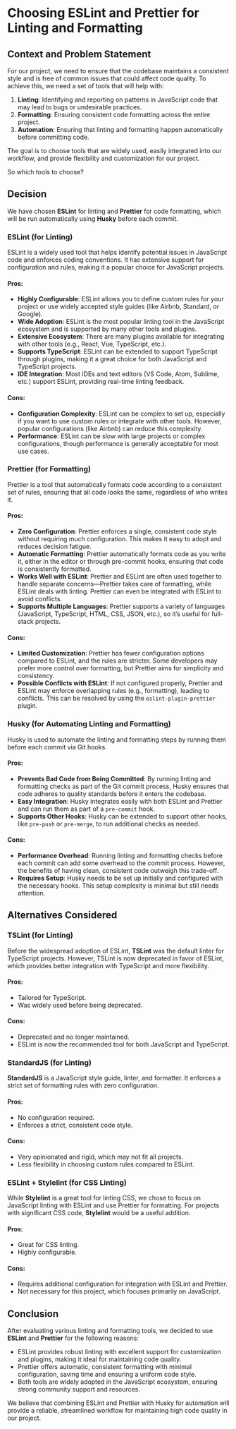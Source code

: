 # Choosing ESLint and Prettier for Linting and Formatting

## Context and Problem Statement

For our project, we need to ensure that the codebase maintains a consistent style and is free of common issues that could affect code quality. To achieve this, we need a set of tools that will help with:

1. **Linting**: Identifying and reporting on patterns in JavaScript code that may lead to bugs or undesirable practices.
2. **Formatting**: Ensuring consistent code formatting across the entire project.
3. **Automation**: Ensuring that linting and formatting happen automatically before committing code.

The goal is to choose tools that are widely used, easily integrated into our workflow, and provide flexibility and customization for our project. 

So which tools to choose? 

## Decision
We have chosen **ESLint** for linting and **Prettier** for code formatting, which will be run automatically using **Husky** before each commit.

### ESLint (for Linting)
ESLint is a widely used tool that helps identify potential issues in JavaScript code and enforces coding conventions. It has extensive support for configuration and rules, making it a popular choice for JavaScript projects.

#### Pros:
- **Highly Configurable**: ESLint allows you to define custom rules for your project or use widely accepted style guides (like Airbnb, Standard, or Google).
- **Wide Adoption**: ESLint is the most popular linting tool in the JavaScript ecosystem and is supported by many other tools and plugins.
- **Extensive Ecosystem**: There are many plugins available for integrating with other tools (e.g., React, Vue, TypeScript, etc.).
- **Supports TypeScript**: ESLint can be extended to support TypeScript through plugins, making it a great choice for both JavaScript and TypeScript projects.
- **IDE Integration**: Most IDEs and text editors (VS Code, Atom, Sublime, etc.) support ESLint, providing real-time linting feedback.

#### Cons:
- **Configuration Complexity**: ESLint can be complex to set up, especially if you want to use custom rules or integrate with other tools. However, popular configurations (like Airbnb) can reduce this complexity.
- **Performance**: ESLint can be slow with large projects or complex configurations, though performance is generally acceptable for most use cases.

### Prettier (for Formatting)
Prettier is a tool that automatically formats code according to a consistent set of rules, ensuring that all code looks the same, regardless of who writes it.

#### Pros:
- **Zero Configuration**: Prettier enforces a single, consistent code style without requiring much configuration. This makes it easy to adopt and reduces decision fatigue.
- **Automatic Formatting**: Prettier automatically formats code as you write it, either in the editor or through pre-commit hooks, ensuring that code is consistently formatted.
- **Works Well with ESLint**: Prettier and ESLint are often used together to handle separate concerns—Prettier takes care of formatting, while ESLint deals with linting. Prettier can even be integrated with ESLint to avoid conflicts.
- **Supports Multiple Languages**: Prettier supports a variety of languages (JavaScript, TypeScript, HTML, CSS, JSON, etc.), so it’s useful for full-stack projects.

#### Cons:
- **Limited Customization**: Prettier has fewer configuration options compared to ESLint, and the rules are stricter. Some developers may prefer more control over formatting, but Prettier aims for simplicity and consistency.
- **Possible Conflicts with ESLint**: If not configured properly, Prettier and ESLint may enforce overlapping rules (e.g., formatting), leading to conflicts. This can be resolved by using the `eslint-plugin-prettier` plugin.

### Husky (for Automating Linting and Formatting)
Husky is used to automate the linting and formatting steps by running them before each commit via Git hooks.

#### Pros:
- **Prevents Bad Code from Being Committed**: By running linting and formatting checks as part of the Git commit process, Husky ensures that code adheres to quality standards before it enters the codebase.
- **Easy Integration**: Husky integrates easily with both ESLint and Prettier and can run them as part of a `pre-commit` hook.
- **Supports Other Hooks**: Husky can be extended to support other hooks, like `pre-push` or `pre-merge`, to run additional checks as needed.

#### Cons:
- **Performance Overhead**: Running linting and formatting checks before each commit can add some overhead to the commit process. However, the benefits of having clean, consistent code outweigh this trade-off.
- **Requires Setup**: Husky needs to be set up initially and configured with the necessary hooks. This setup complexity is minimal but still needs attention.

## Alternatives Considered

### TSLint (for Linting)
Before the widespread adoption of ESLint, **TSLint** was the default linter for TypeScript projects. However, TSLint is now deprecated in favor of ESLint, which provides better integration with TypeScript and more flexibility.

#### Pros:
- Tailored for TypeScript.
- Was widely used before being deprecated.

#### Cons:
- Deprecated and no longer maintained.
- ESLint is now the recommended tool for both JavaScript and TypeScript.

### StandardJS (for Linting)
**StandardJS** is a JavaScript style guide, linter, and formatter. It enforces a strict set of formatting rules with zero configuration.

#### Pros:
- No configuration required.
- Enforces a strict, consistent code style.

#### Cons:
- Very opinionated and rigid, which may not fit all projects.
- Less flexibility in choosing custom rules compared to ESLint.

### ESLint + Stylelint (for CSS Linting)
While **Stylelint** is a great tool for linting CSS, we chose to focus on JavaScript linting with ESLint and use Prettier for formatting. For projects with significant CSS code, **Stylelint** would be a useful addition.

#### Pros:
- Great for CSS linting.
- Highly configurable.

#### Cons:
- Requires additional configuration for integration with ESLint and Prettier.
- Not necessary for this project, which focuses primarily on JavaScript.

## Conclusion
After evaluating various linting and formatting tools, we decided to use **ESLint** and **Prettier** for the following reasons:
- ESLint provides robust linting with excellent support for customization and plugins, making it ideal for maintaining code quality.
- Prettier offers automatic, consistent formatting with minimal configuration, saving time and ensuring a uniform code style.
- Both tools are widely adopted in the JavaScript ecosystem, ensuring strong community support and resources.

We believe that combining ESLint and Prettier with Husky for automation will provide a reliable, streamlined workflow for maintaining high code quality in our project.
